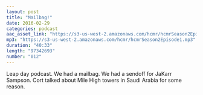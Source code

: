 ```yaml
---
layout: post
title: "Mailbag!"
date: 2016-02-29
categories: podcast
aac_asset_link: "https://s3-us-west-2.amazonaws.com/hcmr/hcmrSeason2Episode1.mp3"
mp3: "https://s3-us-west-2.amazonaws.com/hcmr/hcmrSeason2Episode1.mp3"
duration: "40:33"
length: "97342693"
number: "012"
---
```


Leap day podcast. We had a mailbag. We had a sendoff for JaKarr Sampson. Cort talked about Mile High towers in Saudi Arabia for some reason.
